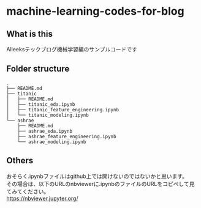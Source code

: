 # machine-learning-codes-for-blog
## What is this
Alleeksテックブログ機械学習編のサンプルコードです
## Folder structure
```
.
├── README.md
├── titanic
│   ├── README.md
│   ├── titanic_eda.ipynb
│   ├── titanic_feature_engineering.ipynb
│   └── titanic_modeling.ipynb
└── ashrae
    ├── README.md
    ├── ashrae_eda.ipynb
    ├── ashrae_feature_engineering.ipynb
    └── ashrae_modeling.ipynb
```

## Others
おそらく.ipynbファイルはgithub上では開けないのではないかと思います。<br>
その場合は、以下のURLのnbviewerに.ipynbのファイルのURLをコピペして見てみてください。<br>
https://nbviewer.jupyter.org/
